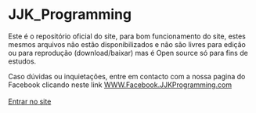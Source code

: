 # JJK_Programming
Este é o repositório oficial do site, para bom funcionamento do site, estes mesmos arquivos não estão disponibilizados e não são livres para edição ou para reprodução (download/baixar) mas é Open source só para fins de estudos.

Caso dúvidas ou inquietações, entre em contacto com a nossa pagina do Facebook clicando neste link <a href="https://www.facebook.com/profile.php?id=61562231754458">WWW.Facebook.JJKProgramming.com</a>
<br>
<br>
<a href="https://jjkoficial.github.io/JJK_Programming-3.0/inicio.html">Entrar no site
<b>
